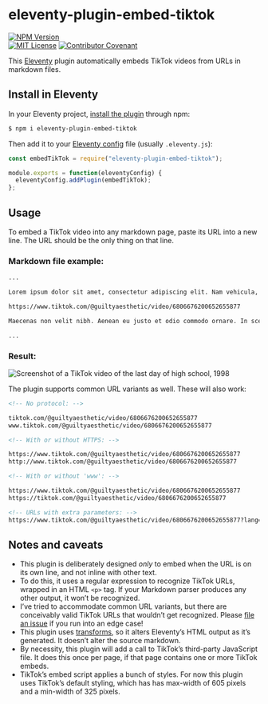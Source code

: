 # eleventy-plugin-embed-tiktok

[![NPM Version](https://img.shields.io/npm/v/eleventy-plugin-embed-tiktok?style=for-the-badge)](https://www.npmjs.com/package/eleventy-plugin-embed-tiktok)\
[![MIT License](https://img.shields.io/github/license/gfscott/eleventy-plugin-embed-tiktok?style=for-the-badge)](https://github.com/gfscott/eleventy-plugin-embed-tiktok/blob/master/LICENSE)
[![Contributor Covenant](https://img.shields.io/badge/Contributor%20Covenant-v2.0-ff69b4.svg?style=for-the-badge)](CODE_OF_CONDUCT.md)

This [Eleventy](https://www.11ty.dev/) plugin automatically embeds TikTok videos from URLs in markdown files.

## Install in Eleventy

In your Eleventy project, [install the plugin](https://www.11ty.dev/docs/plugins/#adding-a-plugin) through npm:

```sh
$ npm i eleventy-plugin-embed-tiktok
```

Then add it to your [Eleventy config](https://www.11ty.dev/docs/config/) file (usually `.eleventy.js`):

```javascript
const embedTikTok = require("eleventy-plugin-embed-tiktok");

module.exports = function(eleventyConfig) {
  eleventyConfig.addPlugin(embedTikTok);
};
```

## Usage

To embed a TikTok video into any markdown page, paste its URL into a new line. The URL should be the only thing on that line.

### Markdown file example:

```markdown
...

Lorem ipsum dolor sit amet, consectetur adipiscing elit. Nam vehicula, elit vel condimentum porta, purus.

https://www.tiktok.com/@guiltyaesthetic/video/6806676200652655877

Maecenas non velit nibh. Aenean eu justo et odio commodo ornare. In scelerisque sapien at.

...
```

### Result:

![Screenshot of a TikTok video of the last day of high school, 1998](https://user-images.githubusercontent.com/547470/82851157-e6bec380-9ecc-11ea-9a6c-f14b19b33e60.png)

The plugin supports common URL variants as well. These will also work:

```markdown
<!-- No protocol: -->

tiktok.com/@guiltyaesthetic/video/6806676200652655877
www.tiktok.com/@guiltyaesthetic/video/6806676200652655877

<!-- With or without HTTPS: -->

https://www.tiktok.com/@guiltyaesthetic/video/6806676200652655877
http://www.tiktok.com/@guiltyaesthetic/video/6806676200652655877

<!-- With or without 'www': -->

https://www.tiktok.com/@guiltyaesthetic/video/6806676200652655877
https://tiktok.com/@guiltyaesthetic/video/6806676200652655877

<!-- URLs with extra parameters: -->
https://www.tiktok.com/@guiltyaesthetic/video/6806676200652655877?lang=en

```

## Notes and caveats

- This plugin is deliberately designed _only_ to embed when the URL is on its own line, and not inline with other text.
- To do this, it uses a regular expression to recognize TikTok URLs, wrapped in an HTML `<p>` tag. If your Markdown parser produces any other output, it won’t be recognized.
- I’ve tried to accommodate common URL variants, but there are conceivably valid TikTok URLs that wouldn’t get recognized. Please [file an issue](https://github.com/gfscott/eleventy-plugin-embed-tiktok/issues/new) if you run into an edge case!
- This plugin uses [transforms](https://www.11ty.dev/docs/config/#transforms), so it alters Eleventy’s HTML output as it’s generated. It doesn’t alter the source markdown.
- By necessity, this plugin will add a call to TikTok’s third-party JavaScript file. It does this once per page, if that page contains one or more TikTok embeds.
- TikTok’s embed script applies a bunch of styles. For now this plugin uses TikTok’s default styling, which has has max-width of 605 pixels and a min-width of 325 pixels. 

